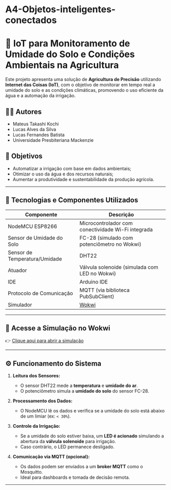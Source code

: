 # A4-Objetos-inteligentes-conectados

# 🌱 IoT para Monitoramento de Umidade do Solo e Condições Ambientais na Agricultura

Este projeto apresenta uma solução de **Agricultura de Precisão** utilizando **Internet das Coisas (IoT)**, com o objetivo de monitorar em tempo real a umidade do solo e as condições climáticas, promovendo o uso eficiente da água e a automação da irrigação.

## 👨‍🔬 Autores

- Mateus Takashi Kochi  
- Lucas Alves da Silva  
- Lucas Fernandes Batista  
- Universidade Presbiteriana Mackenzie

## 🎯 Objetivos

- Automatizar a irrigação com base em dados ambientais;
- Otimizar o uso da água e dos recursos naturais;
- Aumentar a produtividade e sustentabilidade da produção agrícola.

---

## 🧰 Tecnologias e Componentes Utilizados

| Componente                    | Descrição                                                 |
|------------------------------|-----------------------------------------------------------|
| NodeMCU ESP8266              | Microcontrolador com conectividade Wi-Fi integrada        |
| Sensor de Umidade do Solo    | FC-28 (simulado com potenciômetro no Wokwi)              |
| Sensor de Temperatura/Umidade| DHT22                                                     |
| Atuador                      | Válvula solenoide (simulada com LED no Wokwi)            |
| IDE                          | Arduino IDE                                               |
| Protocolo de Comunicação     | MQTT (via biblioteca PubSubClient)                       |
| Simulador                    | [Wokwi](https://wokwi.com)                               |

---

## 🔗 Acesse a Simulação no Wokwi

👉 [Clique aqui para abrir a simulação](https://wokwi.com/projects/422055428352222209)

---

## ⚙️ Funcionamento do Sistema

1. **Leitura dos Sensores:**
   - O sensor DHT22 mede a **temperatura** e **umidade do ar**.
   - O potenciômetro simula a **umidade do solo** do sensor FC-28.

2. **Processamento dos Dados:**
   - O NodeMCU lê os dados e verifica se a umidade do solo está abaixo de um limiar (ex: `< 30%`).

3. **Controle da Irrigação:**
   - Se a umidade do solo estiver baixa, um **LED é acionado** simulando a abertura da **válvula solenoide** para irrigação.
   - Caso contrário, o LED permanece desligado.

4. **Comunicação via MQTT (opcional):**
   - Os dados podem ser enviados a um **broker MQTT** como o Mosquitto.
   - Ideal para dashboards e tomada de decisão remota.

---

